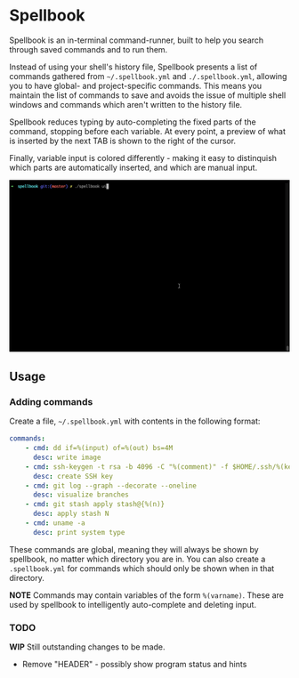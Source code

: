 # Spellbook

Spellbook is an in-terminal command-runner, built to help you search through saved commands and to run them.

Instead of using your shell's history file, Spellbook presents a list of commands gathered from `~/.spellbook.yml` and `./.spellbook.yml`, allowing you to have global- and project-specific commands.
This means you maintain the list of commands to save and avoids the issue of multiple shell windows and commands which aren't written to the history file.

Spellbook reduces typing by auto-completing the fixed parts of the command, stopping before each variable. At every point, a preview of what is inserted by the next TAB is shown to the right of the cursor.

Finally, variable input is colored differently - making it easy to distinquish which parts are automatically inserted, and which are manual input.

![Image description](spellbook-capture.gif)

## Usage

### Adding commands
Create a file, `~/.spellbook.yml` with contents in the following format:
```yml
commands:
    - cmd: dd if=%(input) of=%(out) bs=4M
      desc: write image
    - cmd: ssh-keygen -t rsa -b 4096 -C "%(comment)" -f $HOME/.ssh/%(keyname)
      desc: create SSH key
    - cmd: git log --graph --decorate --oneline
      desc: visualize branches
    - cmd: git stash apply stash@{%(n)}
      desc: apply stash N
    - cmd: uname -a
      desc: print system type
```

These commands are global, meaning they will always be shown by spellbook, no matter which directory you are in.
You can also create a `.spellbook.yml` for commands which should only be shown when in that directory.

**NOTE** Commands may contain variables of the form `%(varname)`. These are used by spellbook to intelligently auto-complete and deleting input.

### TODO

**WIP** Still outstanding changes to be made.

* Remove "HEADER" - possibly show program status and hints
